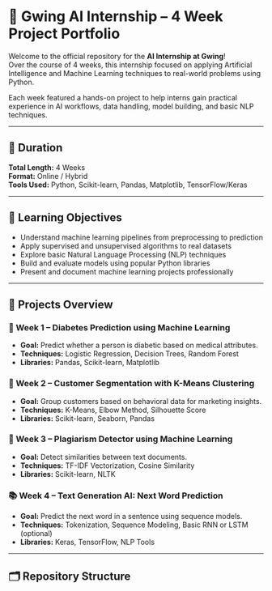 # 🤖 Gwing AI Internship – 4 Week Project Portfolio

Welcome to the official repository for the **AI Internship at Gwing**!  
Over the course of 4 weeks, this internship focused on applying Artificial Intelligence and Machine Learning techniques to real-world problems using Python.

Each week featured a hands-on project to help interns gain practical experience in AI workflows, data handling, model building, and basic NLP techniques.

---

## 📅 Duration

**Total Length:** 4 Weeks  
**Format:** Online / Hybrid  
**Tools Used:** Python, Scikit-learn, Pandas, Matplotlib, TensorFlow/Keras

---

## 🧠 Learning Objectives

- Understand machine learning pipelines from preprocessing to prediction
- Apply supervised and unsupervised algorithms to real datasets
- Explore basic Natural Language Processing (NLP) techniques
- Build and evaluate models using popular Python libraries
- Present and document machine learning projects professionally

---

## 📁 Projects Overview

### 🔬 Week 1 – Diabetes Prediction using Machine Learning
- **Goal:** Predict whether a person is diabetic based on medical attributes.
- **Techniques:** Logistic Regression, Decision Trees, Random Forest
- **Libraries:** Pandas, Scikit-learn, Matplotlib

### 👥 Week 2 – Customer Segmentation with K-Means Clustering
- **Goal:** Group customers based on behavioral data for marketing insights.
- **Techniques:** K-Means, Elbow Method, Silhouette Score
- **Libraries:** Scikit-learn, Seaborn, Pandas

### 📝 Week 3 – Plagiarism Detector using Machine Learning
- **Goal:** Detect similarities between text documents.
- **Techniques:** TF-IDF Vectorization, Cosine Similarity
- **Libraries:** Scikit-learn, NLTK

### 📚 Week 4 – Text Generation AI: Next Word Prediction
- **Goal:** Predict the next word in a sentence using sequence models.
- **Techniques:** Tokenization, Sequence Modeling, Basic RNN or LSTM (optional)
- **Libraries:** Keras, TensorFlow, NLP Tools

---

## 🗂 Repository Structure

